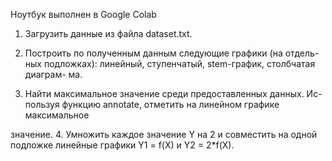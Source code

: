 Ноутбук выполнен в Google Colab


1. Загрузить данные из файла dataset.txt.

2. Построить по полученным данным следующие графики (на отдель-
ных подложках): линейный, ступенчатый, stem-график, столбчатая диаграм-
ма.

3. Найти максимальное значение среди предоставленных данных. Ис-
пользуя функцию annotate, отметить на линейном графике максимальное

значение.
4. Умножить каждое значение Y на 2 и совместить на одной подложке
линейные графики Y1 = f(X) и Y2 = 2*f(X).
